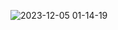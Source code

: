 ![2023-12-05 01-14-19](https://github.com/FedotovN/life/assets/53238017/8bd17af8-5dd8-4919-bbfc-0aec157bf27d)
